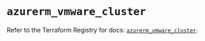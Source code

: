 # `azurerm_vmware_cluster`

Refer to the Terraform Registry for docs: [`azurerm_vmware_cluster`](https://registry.terraform.io/providers/hashicorp/azurerm/4.22.0/docs/resources/vmware_cluster).
